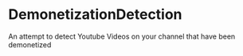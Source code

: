 # DemonetizationDetection
An attempt to detect Youtube Videos on your channel that have been demonetized
